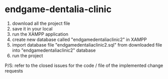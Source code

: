 # endgame-dentalia-clinic

1. download all the project file
2. save it in your local
3. run the XAMPP application
4. create new database called "endgamedentaliaclinic2" in XAMPP
5. import database file "endgamedentaliaclinic2.sql" from downloaded file into "endgamedentaliaclinic2" database
6. run the project

P/S: refer to the closed issues for the code / file of the implemented change requests
